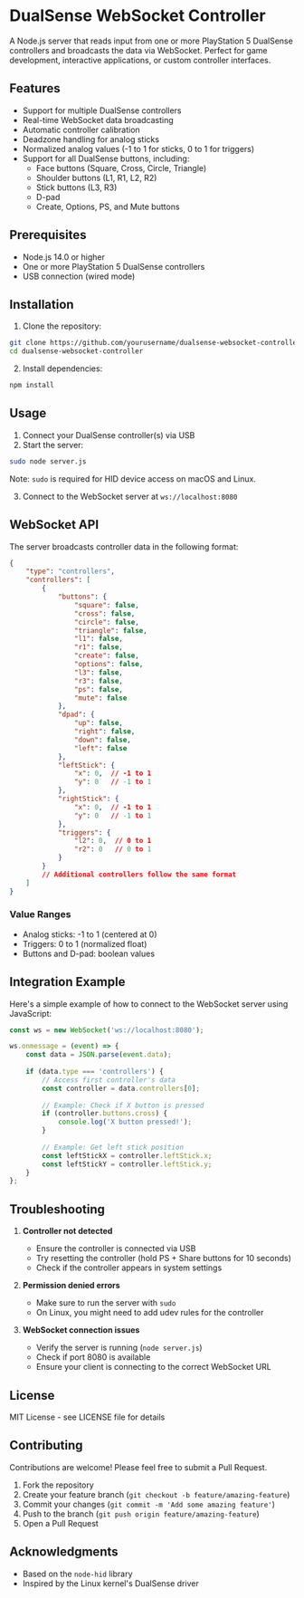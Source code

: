 # DualSense WebSocket Controller

A Node.js server that reads input from one or more PlayStation 5 DualSense controllers and broadcasts the data via WebSocket. Perfect for game development, interactive applications, or custom controller interfaces.

## Features

- Support for multiple DualSense controllers
- Real-time WebSocket data broadcasting
- Automatic controller calibration
- Deadzone handling for analog sticks
- Normalized analog values (-1 to 1 for sticks, 0 to 1 for triggers)
- Support for all DualSense buttons, including:
  - Face buttons (Square, Cross, Circle, Triangle)
  - Shoulder buttons (L1, R1, L2, R2)
  - Stick buttons (L3, R3)
  - D-pad
  - Create, Options, PS, and Mute buttons

## Prerequisites

- Node.js 14.0 or higher
- One or more PlayStation 5 DualSense controllers
- USB connection (wired mode)

## Installation

1. Clone the repository:
```bash
git clone https://github.com/yourusername/dualsense-websocket-controller.git
cd dualsense-websocket-controller
```

2. Install dependencies:
```bash
npm install
```

## Usage

1. Connect your DualSense controller(s) via USB
2. Start the server:
```bash
sudo node server.js
```
Note: `sudo` is required for HID device access on macOS and Linux.

3. Connect to the WebSocket server at `ws://localhost:8080`

## WebSocket API

The server broadcasts controller data in the following format:

```json
{
    "type": "controllers",
    "controllers": [
        {
            "buttons": {
                "square": false,
                "cross": false,
                "circle": false,
                "triangle": false,
                "l1": false,
                "r1": false,
                "create": false,
                "options": false,
                "l3": false,
                "r3": false,
                "ps": false,
                "mute": false
            },
            "dpad": {
                "up": false,
                "right": false,
                "down": false,
                "left": false
            },
            "leftStick": {
                "x": 0,  // -1 to 1
                "y": 0   // -1 to 1
            },
            "rightStick": {
                "x": 0,  // -1 to 1
                "y": 0   // -1 to 1
            },
            "triggers": {
                "l2": 0,  // 0 to 1
                "r2": 0   // 0 to 1
            }
        }
        // Additional controllers follow the same format
    ]
}
```

### Value Ranges

- Analog sticks: -1 to 1 (centered at 0)
- Triggers: 0 to 1 (normalized float)
- Buttons and D-pad: boolean values

## Integration Example

Here's a simple example of how to connect to the WebSocket server using JavaScript:

```javascript
const ws = new WebSocket('ws://localhost:8080');

ws.onmessage = (event) => {
    const data = JSON.parse(event.data);
    
    if (data.type === 'controllers') {
        // Access first controller's data
        const controller = data.controllers[0];
        
        // Example: Check if X button is pressed
        if (controller.buttons.cross) {
            console.log('X button pressed!');
        }
        
        // Example: Get left stick position
        const leftStickX = controller.leftStick.x;
        const leftStickY = controller.leftStick.y;
    }
};
```

## Troubleshooting

1. **Controller not detected**
   - Ensure the controller is connected via USB
   - Try resetting the controller (hold PS + Share buttons for 10 seconds)
   - Check if the controller appears in system settings

2. **Permission denied errors**
   - Make sure to run the server with `sudo`
   - On Linux, you might need to add udev rules for the controller

3. **WebSocket connection issues**
   - Verify the server is running (`node server.js`)
   - Check if port 8080 is available
   - Ensure your client is connecting to the correct WebSocket URL

## License

MIT License - see LICENSE file for details

## Contributing

Contributions are welcome! Please feel free to submit a Pull Request.

1. Fork the repository
2. Create your feature branch (`git checkout -b feature/amazing-feature`)
3. Commit your changes (`git commit -m 'Add some amazing feature'`)
4. Push to the branch (`git push origin feature/amazing-feature`)
5. Open a Pull Request

## Acknowledgments

- Based on the `node-hid` library
- Inspired by the Linux kernel's DualSense driver
